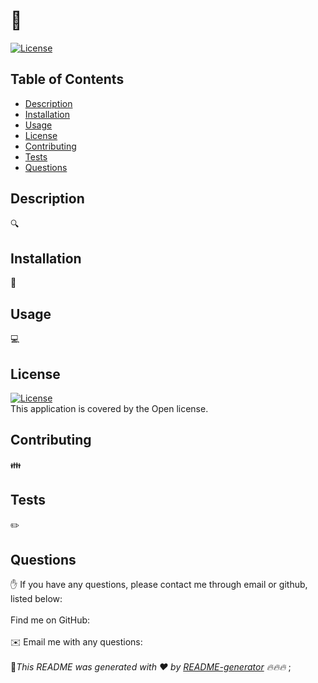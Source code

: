 #  👋
 
[![License](https://img.shields.io/badge/License-Boost%201.0-lightblue.svg)](https://www.boost.org/LICENSE_1_0.txt)

## Table of Contents
- [Description](#description)
- [Installation](#installation)
- [Usage](#usage)
- [License](#license)
- [Contributing](#contributing)
- [Tests](#tests)
- [Questions](#questions)
## Description
🔍 
## Installation
💾 
## Usage
💻 
## License
[![License](https://img.shields.io/badge/License-Boost%201.0-lightblue.svg)](https://www.boost.org/LICENSE_1_0.txt)
<br />
This application is covered by the Open license. 
## Contributing
👪 
## Tests
✏️ 
## Questions
✋ If you have any questions, please contact me through email or github, listed below:<br />
<br />
Find me on GitHub: [](https://github.com/)<br />
<br />
✉️ Email me with any questions: <br /><br />
🖖_This README was generated with ❤️ by [README-generator](https://github.com//README-Generator) 🔥🔥🔥_
    ;
  